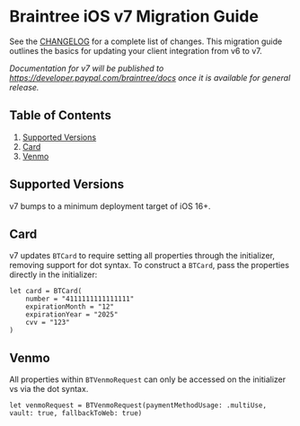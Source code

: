 # Braintree iOS v7 Migration Guide

See the [CHANGELOG](/CHANGELOG.md) for a complete list of changes. This migration guide outlines the basics for updating your client integration from v6 to v7.

_Documentation for v7 will be published to https://developer.paypal.com/braintree/docs once it is available for general release._

## Table of Contents

1. [Supported Versions](#supported-versions)
1. [Card](#card)
1. [Venmo](#venmo)

## Supported Versions

v7 bumps to a minimum deployment target of iOS 16+.

## Card
v7 updates `BTCard` to require setting all properties through the initializer, removing support for dot syntax. To construct a `BTCard`, pass the properties directly in the initializer:

```
let card = BTCard(
    number = "4111111111111111"
    expirationMonth = "12"
    expirationYear = "2025"
    cvv = "123"
)
```

## Venmo
All properties within `BTVenmoRequest` can only be accessed on the initializer vs via the dot syntax.

```
let venmoRequest = BTVenmoRequest(paymentMethodUsage: .multiUse, vault: true, fallbackToWeb: true)
```
